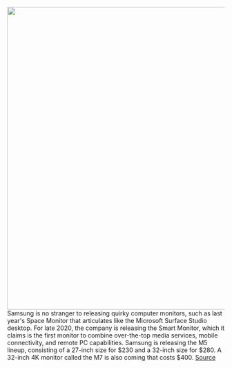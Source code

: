<img src='https://cdn.vox-cdn.com/thumbor/g5jSbwx1NDoF9PDi80c40BrBrVg=/0x0:2818x1879/1200x800/filters:focal(1184x715:1634x1165)/cdn.vox-cdn.com/uploads/chorus_image/image/67793834/smartmonitorm7.0.jpg' width='700px' /><br/>
Samsung is no stranger to releasing quirky computer monitors, such as last year's Space Monitor that articulates like the Microsoft Surface Studio desktop. For late 2020, the company is releasing the Smart Monitor, which it claims is the first monitor to combine over-the-top media services, mobile connectivity, and remote PC capabilities. Samsung is releasing the M5 lineup, consisting of a 27-inch size for $230 and a 32-inch size for $280. A 32-inch 4K monitor called the M7 is also coming that costs $400.
<a href='https://www.theverge.com/2020/11/15/21562738/samsung-smart-monitor-m5-m7-tizen-smart-tv-airplay-2-usb-c-release-date-price-features'> Source <a/>